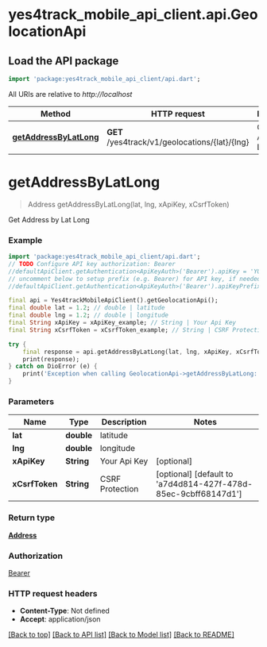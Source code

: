 # yes4track_mobile_api_client.api.GeolocationApi

## Load the API package
```dart
import 'package:yes4track_mobile_api_client/api.dart';
```

All URIs are relative to *http://localhost*

Method | HTTP request | Description
------------- | ------------- | -------------
[**getAddressByLatLong**](GeolocationApi.md#getaddressbylatlong) | **GET** /yes4track/v1/geolocations/{lat}/{lng} | Get Address by Lat Long


# **getAddressByLatLong**
> Address getAddressByLatLong(lat, lng, xApiKey, xCsrfToken)

Get Address by Lat Long

### Example
```dart
import 'package:yes4track_mobile_api_client/api.dart';
// TODO Configure API key authorization: Bearer
//defaultApiClient.getAuthentication<ApiKeyAuth>('Bearer').apiKey = 'YOUR_API_KEY';
// uncomment below to setup prefix (e.g. Bearer) for API key, if needed
//defaultApiClient.getAuthentication<ApiKeyAuth>('Bearer').apiKeyPrefix = 'Bearer';

final api = Yes4trackMobileApiClient().getGeolocationApi();
final double lat = 1.2; // double | latitude
final double lng = 1.2; // double | longitude
final String xApiKey = xApiKey_example; // String | Your Api Key
final String xCsrfToken = xCsrfToken_example; // String | CSRF Protection

try {
    final response = api.getAddressByLatLong(lat, lng, xApiKey, xCsrfToken);
    print(response);
} catch on DioError (e) {
    print('Exception when calling GeolocationApi->getAddressByLatLong: $e\n');
}
```

### Parameters

Name | Type | Description  | Notes
------------- | ------------- | ------------- | -------------
 **lat** | **double**| latitude | 
 **lng** | **double**| longitude | 
 **xApiKey** | **String**| Your Api Key | [optional] 
 **xCsrfToken** | **String**| CSRF Protection | [optional] [default to 'a7d4d814-427f-478d-85ec-9cbff68147d1']

### Return type

[**Address**](Address.md)

### Authorization

[Bearer](../README.md#Bearer)

### HTTP request headers

 - **Content-Type**: Not defined
 - **Accept**: application/json

[[Back to top]](#) [[Back to API list]](../README.md#documentation-for-api-endpoints) [[Back to Model list]](../README.md#documentation-for-models) [[Back to README]](../README.md)

